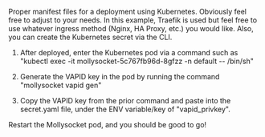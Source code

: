 Proper manifest files for a deployment using Kubernetes. Obviously feel free to adjust to your needs. In this example, Traefik is used but feel free to use whatever ingress method (Nginx, HA Proxy, etc.) you would like. Also, you can create the Kubernetes secret via the CLI.

1. After deployed, enter the Kubernetes pod via a command such as "kubectl exec -it mollysocket-5c767fb96d-8gfzz -n default -- /bin/sh"

2. Generate the VAPID key in the pod by running the command "mollysocket vapid gen"

3. Copy the VAPID key from the prior command and paste into the secret.yaml file, under the ENV variable/key of "vapid_privkey".

Restart the Mollysocket pod, and you should be good to go!

